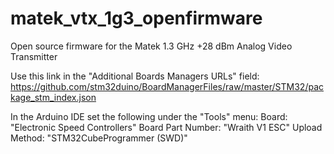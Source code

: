 # matek_vtx_1g3_openfirmware
Open source firmware for the Matek 1.3 GHz +28 dBm Analog Video Transmitter


Use this link in the "Additional Boards Managers URLs" field:
https://github.com/stm32duino/BoardManagerFiles/raw/master/STM32/package_stm_index.json

In the Arduino IDE set the following under the "Tools" menu:
  Board: "Electronic Speed Controllers" 
  Board Part Number: "Wraith V1 ESC"
  Upload Method: "STM32CubeProgrammer (SWD)"
  
  

